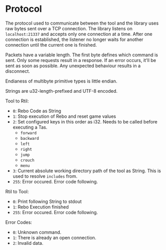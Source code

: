 # Protocol

The protocol used to communicate between the tool and the library uses raw bytes
  sent over a TCP connection.
The library listens on `localhost:21337` and accepts only one connection at a
  time.
After one connection is established, the listener no longer waits for another
  connection until the current one is finished.

Packets have a variable length.
The first byte defines which command is sent.
Only some requests result in a response.
If an error occurs, it'll be sent as soon as possible.
Any unexpected behaviour results in a disconnect.

Endianess of multibyte primitive types is little endian.

Strings are u32-length-prefixed and UTF-8 encoded.

Tool to Rtil:

* `0`: Rebo Code as String
* `1`: Stop execution of Rebo and reset game values
* `2`: Set configured keys in this order as i32. Needs to be called before executing a Tas.
    + `forward`
    + `backward`
    + `left`
    + `right`
    + `jump`
    + `crouch`
    + `menu`
* `3`: Current absolute working directory path of the tool as String.
       This is used to resolve `includes` from.
* `255`: Error occured. Error code following.

Rtil to Tool:

* `0`: Print following String to stdout
* `1`: Rebo Execution finished
* `255`: Error occured. Error code following.

Error Codes:

* `0`: Unknown command.
* `1`: There is already an open connection.
* `2`: Invalid data.
